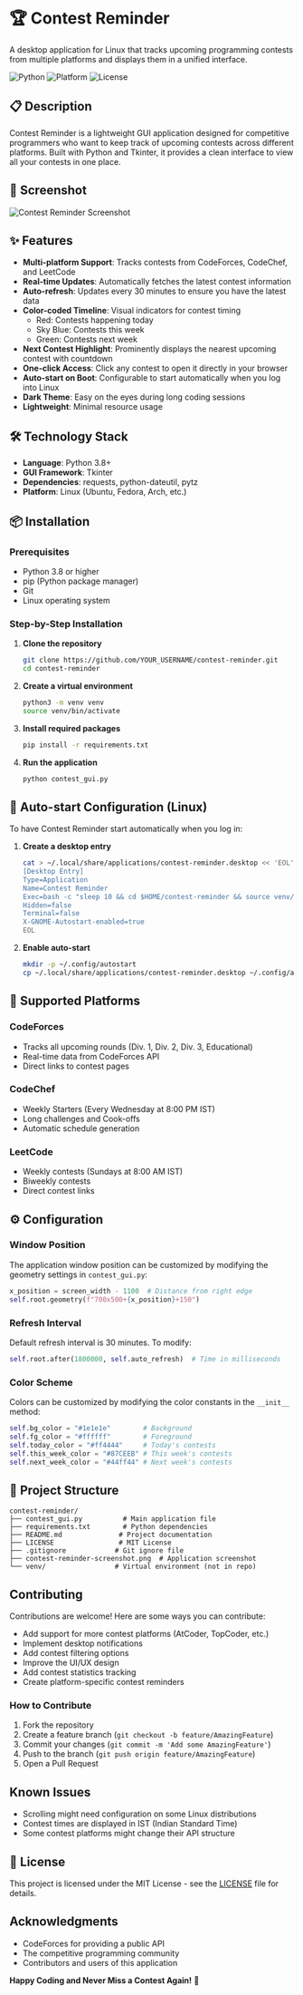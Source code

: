 # 🏆 Contest Reminder

A desktop application for Linux that tracks upcoming programming contests from multiple platforms and displays them in a unified interface.

![Python](https://img.shields.io/badge/python-3.8+-blue.svg)
![Platform](https://img.shields.io/badge/platform-Linux-orange.svg)
![License](https://img.shields.io/badge/license-MIT-blue.svg)

## 📋 Description

Contest Reminder is a lightweight GUI application designed for competitive programmers who want to keep track of upcoming contests across different platforms. Built with Python and Tkinter, it provides a clean interface to view all your contests in one place.

## 📸 Screenshot

![Contest Reminder Screenshot](contest-reminder-screenshot.png)

## ✨ Features

- **Multi-platform Support**: Tracks contests from CodeForces, CodeChef, and LeetCode
- **Real-time Updates**: Automatically fetches the latest contest information
- **Auto-refresh**: Updates every 30 minutes to ensure you have the latest data
- **Color-coded Timeline**: Visual indicators for contest timing
  - Red: Contests happening today
  - Sky Blue: Contests this week
  - Green: Contests next week
- **Next Contest Highlight**: Prominently displays the nearest upcoming contest with countdown
- **One-click Access**: Click any contest to open it directly in your browser
- **Auto-start on Boot**: Configurable to start automatically when you log into Linux
- **Dark Theme**: Easy on the eyes during long coding sessions
- **Lightweight**: Minimal resource usage

## 🛠️ Technology Stack

- **Language**: Python 3.8+
- **GUI Framework**: Tkinter
- **Dependencies**: requests, python-dateutil, pytz
- **Platform**: Linux (Ubuntu, Fedora, Arch, etc.)

## 📦 Installation

### Prerequisites

- Python 3.8 or higher
- pip (Python package manager)
- Git
- Linux operating system

### Step-by-Step Installation

1. **Clone the repository**
   ```bash
   git clone https://github.com/YOUR_USERNAME/contest-reminder.git
   cd contest-reminder
   ```

2. **Create a virtual environment**
   ```bash
   python3 -m venv venv
   source venv/bin/activate
   ```

3. **Install required packages**
   ```bash
   pip install -r requirements.txt
   ```

4. **Run the application**
   ```bash
   python contest_gui.py
   ```

## 🚀 Auto-start Configuration (Linux)

To have Contest Reminder start automatically when you log in:

1. **Create a desktop entry**
   ```bash
   cat > ~/.local/share/applications/contest-reminder.desktop << 'EOL'
   [Desktop Entry]
   Type=Application
   Name=Contest Reminder
   Exec=bash -c "sleep 10 && cd $HOME/contest-reminder && source venv/bin/activate && python contest_gui.py"
   Hidden=false
   Terminal=false
   X-GNOME-Autostart-enabled=true
   EOL
   ```

2. **Enable auto-start**
   ```bash
   mkdir -p ~/.config/autostart
   cp ~/.local/share/applications/contest-reminder.desktop ~/.config/autostart/
   ```

## 🎯 Supported Platforms

### CodeForces
- Tracks all upcoming rounds (Div. 1, Div. 2, Div. 3, Educational)
- Real-time data from CodeForces API
- Direct links to contest pages

### CodeChef
- Weekly Starters (Every Wednesday at 8:00 PM IST)
- Long challenges and Cook-offs
- Automatic schedule generation

### LeetCode
- Weekly contests (Sundays at 8:00 AM IST)
- Biweekly contests
- Direct contest links

## ⚙️ Configuration

### Window Position
The application window position can be customized by modifying the geometry settings in `contest_gui.py`:
```python
x_position = screen_width - 1100  # Distance from right edge
self.root.geometry(f"700x500+{x_position}+150")
```

### Refresh Interval
Default refresh interval is 30 minutes. To modify:
```python
self.root.after(1800000, self.auto_refresh)  # Time in milliseconds
```

### Color Scheme
Colors can be customized by modifying the color constants in the `__init__` method:
```python
self.bg_color = "#1e1e1e"        # Background
self.fg_color = "#ffffff"        # Foreground
self.today_color = "#ff4444"     # Today's contests
self.this_week_color = "#87CEEB" # This week's contests
self.next_week_color = "#44ff44" # Next week's contests
```

## 📁 Project Structure

```
contest-reminder/
├── contest_gui.py          # Main application file
├── requirements.txt        # Python dependencies
├── README.md              # Project documentation
├── LICENSE                # MIT License
├── .gitignore            # Git ignore file
├── contest-reminder-screenshot.png  # Application screenshot
└── venv/                 # Virtual environment (not in repo)
```

## Contributing

Contributions are welcome! Here are some ways you can contribute:

- Add support for more contest platforms (AtCoder, TopCoder, etc.)
- Implement desktop notifications
- Add contest filtering options
- Improve the UI/UX design
- Add contest statistics tracking
- Create platform-specific contest reminders

### How to Contribute

1. Fork the repository
2. Create a feature branch (`git checkout -b feature/AmazingFeature`)
3. Commit your changes (`git commit -m 'Add some AmazingFeature'`)
4. Push to the branch (`git push origin feature/AmazingFeature`)
5. Open a Pull Request

##  Known Issues

- Scrolling might need configuration on some Linux distributions
- Contest times are displayed in IST (Indian Standard Time)
- Some contest platforms might change their API structure

## 📝 License

This project is licensed under the MIT License - see the [LICENSE](LICENSE) file for details.

##  Acknowledgments

- CodeForces for providing a public API
- The competitive programming community
- Contributors and users of this application

**Happy Coding and Never Miss a Contest Again!** 🚀
